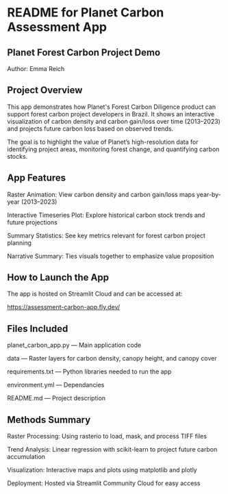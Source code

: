 
# README for Planet Carbon Assessment App

## Planet Forest Carbon Project Demo
Author: Emma Reich

## Project Overview
This app demonstrates how Planet's Forest Carbon Diligence product can support forest carbon project developers in Brazil.
It shows an interactive visualization of carbon density and carbon gain/loss over time (2013–2023) and projects future carbon loss based on observed trends.

The goal is to highlight the value of Planet’s high-resolution data for identifying project areas, monitoring forest change, and quantifying carbon stocks.

## App Features
Raster Animation: View carbon density and carbon gain/loss maps year-by-year (2013–2023)

Interactive Timeseries Plot: Explore historical carbon stock trends and future projections

Summary Statistics: See key metrics relevant for forest carbon project planning

Narrative Summary: Ties visuals together to emphasize value proposition

## How to Launch the App
The app is hosted on Streamlit Cloud and can be accessed at:

https://assessment-carbon-app.fly.dev/

## Files Included
planet_carbon_app.py — Main application code

data — Raster layers for carbon density, canopy height, and canopy cover

requirements.txt — Python libraries needed to run the app

environment.yml — Dependancies

README.md — Project description

## Methods Summary

Raster Processing: Using rasterio to load, mask, and process TIFF files

Trend Analysis: Linear regression with scikit-learn to project future carbon accumulation

Visualization: Interactive maps and plots using matplotlib and plotly

Deployment: Hosted via Streamlit Community Cloud for easy access
